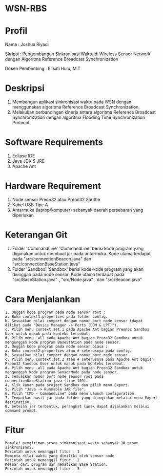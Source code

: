 # WSN-RBS 

# Profil 

Nama : Joshua Riyadi

Skripsi : Pengembangan Sinkronisasi Waktu di Wireless Sensor Network dengan Algoritma Reference Broadcast Synchronization 

Dosen Pembimbing : Elisati Hulu, M.T

# Deskripsi 

1. Membangun aplikasi sinkronisasi waktu pada WSN dengan menggunakan algoritma Reference
Broadcast Synchronization.
2. Melakukan perbandingan kinerja antara algoritma Reference Broadcast Synchronization dengan
algoritma Flooding Time Synchronization Protocol.

# Software Requirements 

1. Eclipse IDE
2. Java JDK $ JRE
3. Apache Ant

# Hardware Requirement

1. Node sensor Preon32 atau Preon32 Shuttle
2. Kabel USB Tipe A
3. Antarmuka (laptop/komputer) sebanyak daerah persebaran yang diperlukan

# Keterangan Git

1. Folder 'CommandLine'
    'CommandLine' berisi kode program yang digunakan untuk membuat jar pada antarmuka. Kode utama terdapat pada "src/connectionBeacon.java" dan  "src/connectionBaseStation.java"
2. Folder 'Sandbox'
    'Sandbox' berisi kode-kode program yang akan diunggah pada node sensor. Kode utama terdapat pada "src/BaseStation.java" , "src/Node.java" ,        dan "src/Beacon.java" 

# Cara Menjalankan 


    1. Unggah kode program pada node sensor root :
    a. Buka context1.properties pada folder config.
    b. Sesuaikan nilai comport dengan nomor port node sensor (dapat dilihat pada "Device Manager -> Ports (COM & LPT)").
    c. Pilih menu context.set.1 pada Apache Ant bagian Preon32 Sandbox User untuk masuk pada konteks tersebut.
    d. Pilih menu .all pada Apache Ant bagian Preon32 Sandbox untuk mengunggah kode program BaseStation pada node sensor.
    2. Unggah kode program pada node sensor biasa :
    a. Buka context2.properties atau # seterusnya pada config.
    b. Sesuaikan nilai comport dengan nomor port node sensor.
    c. Pilih menu context.set.2 atau # seterusnya pada Apache Ant bagian Preon32 Sandbox User untuk masuk pada konteks tersebut.
    d. Pilih menu .all pada Apache Ant bagian Preon32 Sandbox untuk mengunggah kode program SensorNode pada node sensor.
    3. Sesuaikan nomor port node sensor root pada connectionBaseStation.java (line 109).
    4. Klik kanan pada project Sandbox dan pilih menu Export.
    5. Pilih "Java -> Runnable JAR file".
    6. Pilih "CMD - CommandLine" pada menu Launch configuration.
    7. Tempatkan hasil jar pada folder yang diinginkan melalui menu Export destination.
    8. Setelah jar terbentuk, perangkat lunak dapat dijalankan melalui command prompt.
    
# Fitur 


    Memulai pengiriman pesan sinkronisasi waktu sebanyak 10 pesan sinkronisasi.
    Perintah untuk memanggil fitur : 1
    Meminta nilai waktu yang dimiliki oleh sensor node
    Perintah untuk memanggil fitur : 2
    Keluar dari program dan mematikan Base Station.
    Perintah untuk memanggil fitur : 3


